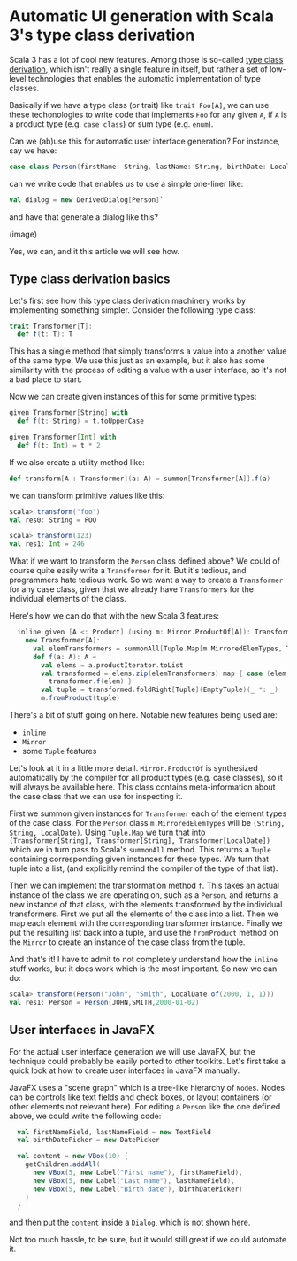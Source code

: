 # Automatic UI generation with Scala 3's type class derivation

Scala 3 has a lot of cool new features. Among those is so-called [type class derivation](http://dotty.epfl.ch/docs/reference/contextual/derivation.html), which isn't really a single feature in itself, but rather a set of low-level technologies that enables the automatic implementation of type classes.

Basically if we have a type class (or trait) like `trait Foo[A]`, we can use these techonologies to write code that implements `Foo` for any given `A`, if `A` is a product type (e.g. `case class`) or sum type (e.g. `enum`).

Can we (ab)use this for automatic user interface generation? For instance, say we have:

```scala
case class Person(firstName: String, lastName: String, birthDate: LocalDate)`
```

can we write code that enables us to use a simple one-liner like:

```scala
val dialog = new DerivedDialog[Person]`
```

and have that generate a dialog like this?

(image)

Yes, we can, and it this article we will see how.

## Type class derivation basics

Let's first see how this type class derivation machinery works by implementing something simpler. Consider the following type class:

```scala
trait Transformer[T]:
  def f(t: T): T
```

This has a single method that simply transforms a value into a another value of the same type. We use this just as an example, but it also has some similarity with the process of editing a value with a user interface, so it's not a bad place to start.

Now we can create given instances of this for some primitive types:

```scala
given Transformer[String] with
  def f(t: String) = t.toUpperCase

given Transformer[Int] with
  def f(t: Int) = t * 2
```

If we also create a utility method like:

```scala
def transform[A : Transformer](a: A) = summon[Transformer[A]].f(a)
```

we can transform primitive values like this:

```scala
scala> transform("foo")
val res0: String = FOO

scala> transform(123)
val res1: Int = 246
```

What if we want to transform the `Person` class defined above? We could of course quite easily write a `Transformer` for it. But it's tedious, and programmers hate tedious work. So we want a way to create a `Transformer` for any case class, given that we already have `Transformer`s for the individual elements of the class.

Here's how we can do that with the new Scala 3 features:

```scala
  inline given [A <: Product] (using m: Mirror.ProductOf[A]): Transformer[A] =
    new Transformer[A]:
      val elemTransformers = summonAll[Tuple.Map[m.MirroredElemTypes, Transformer]].toList.asInstanceOf[List[Transformer[Any]]]  
      def f(a: A): A = 
        val elems = a.productIterator.toList
        val transformed = elems.zip(elemTransformers) map { case (elem, transformer) => 
          transformer.f(elem) }
        val tuple = transformed.foldRight[Tuple](EmptyTuple)(_ *: _)
        m.fromProduct(tuple)      
```

There's a bit of stuff going on here. Notable new features being used are:

* `inline`
* `Mirror`
* some `Tuple` features

Let's look at it in a little more detail. `Mirror.ProductOf` is synthesized automatically by the compiler for all product types (e.g. case classes), so it will always be available here. This class contains meta-information about the case class that we can use for inspecting it.

First we summon given instances for `Transformer` each of the element types of the case class. For the `Person` class `m.MirroredElemTypes` will be `(String, String, LocalDate)`. Using `Tuple.Map` we turn that into `(Transformer[String], Transformer[String], Transformer[LocalDate])` which we in turn pass to Scala's `summonAll` method. This returns a `Tuple` containing corresponding given instances for these types. We turn that tuple into a list, (and explicitly remind the compiler of the type of that list).

Then we can implement the transformation method `f`. This takes an actual instance of the class we are operating on, such as a `Person`, and returns a new instance of that class, with the elements transformed by the individual transformers. First we put all the elements of the class into a list. Then we map each element with the corresponding transformer instance. Finally we put the resulting list back into a tuple, and use the `fromProduct` method on the `Mirror` to create an instance of the case class from the tuple.

And that's it! I have to admit to not completely understand how the `inline` stuff works, but it does work which is the most important. So now we can do:

```scala
scala> transform(Person("John", "Smith", LocalDate.of(2000, 1, 1)))
val res1: Person = Person(JOHN,SMITH,2000-01-02)
```

## User interfaces in JavaFX

For the actual user interface generation we will use JavaFX, but the technique could probably be easily ported to other toolkits. Let's first take a quick look at how to create user interfaces in JavaFX manually. 

JavaFX uses a "scene graph" which is a tree-like hierarchy of `Node`s. Nodes can be controls like text fields and check boxes, or layout containers (or other elements not relevant here). For editing a `Person` like the one defined above, we could write the following code:

```scala
  val firstNameField, lastNameField = new TextField
  val birthDatePicker = new DatePicker

  val content = new VBox(10) {
    getChildren.addAll(
      new VBox(5, new Label("First name"), firstNameField),
      new VBox(5, new Label("Last name"), lastNameField),
      new VBox(5, new Label("Birth date"), birthDatePicker)
    )
  }
```

and then put the `content` inside a `Dialog`, which is not shown here.

Not too much hassle, to be sure, but it would still great if we could automate it.






